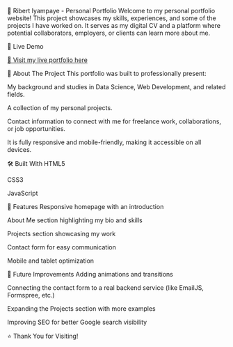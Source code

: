🌟 Ribert Iyampaye - Personal Portfolio
Welcome to my personal portfolio website!
This project showcases my skills, experiences, and some of the projects I have worked on. It serves as my digital CV and a platform 
where potential collaborators, employers, or clients can learn more about me.

📍 Live Demo

[🔗 Visit my live portfolio here](https://iyampaye.github.io/ribertportfolio/)




📖 About The Project
This portfolio was built to professionally present:

My background and studies in Data Science, Web Development, and related fields.

A collection of my personal projects.

Contact information to connect with me for freelance work, collaborations, or job opportunities.

It is fully responsive and mobile-friendly, making it accessible on all devices.



🛠️ Built With
HTML5

CSS3

JavaScript


🎯 Features
Responsive homepage with an introduction

About Me section highlighting my bio and skills

Projects section showcasing my work

Contact form for easy communication

Mobile and tablet optimization

🚀 Future Improvements
Adding animations and transitions

Connecting the contact form to a real backend service (like EmailJS, Formspree, etc.)

Expanding the Projects section with more examples

Improving SEO for better Google search visibility


⭐ Thank You for Visiting!


